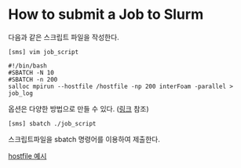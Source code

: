 # How to submit a Job to Slurm

다음과 같은 스크립트 파일을 작성한다.
```[링크] : https://slurm.schedmd.com/sbatch.html "Slurm B
[sms] vim job_script

#!/bin/bash
#SBATCH -N 10
#SBATCH -n 200
salloc mpirun --hostfile /hostfile -np 200 interFoam -parallel > job_log
```
옵션은 다양한 방법으로 만들 수 있다. ([링크] 참조)

```
[sms] sbatch ./job_script
```
스크립트파일을 sbatch 명령어를 이용하여 제출한다.


[hostfile 예시](./hostfile)  

[링크]: https://slurm.schedmd.com/sbatch.html "Slurm Batch"


